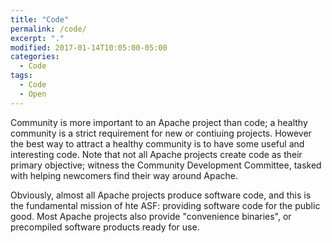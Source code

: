 ```yaml
---
title: "Code"
permalink: /code/
excerpt: "."
modified: 2017-01-14T10:05:00-05:00
categories:
  - Code 
tags:
  - Code 
  - Open
---
```


Community is more important to an Apache project than code; a healthy community is a strict requirement for new or contiuing projects. However the best way to attract a healthy community is to have some useful and interesting code. Note that not all Apache projects create code as their primary objective; witness the Community Development Committee, tasked with helping newcomers find their way around Apache.

Obviously, almost all Apache projects produce software code, and this is the fundamental mission of hte ASF: providing software code for the public good.  Most Apache projects also provide "convenience binaries", or precompiled software products ready for use.

